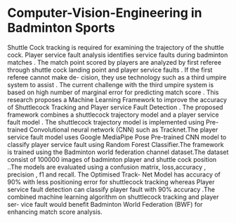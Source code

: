 # Computer-Vision-Engineering in Badminton Sports 
Shuttle Cock tracking is required for examining the trajectory of the shuttle
cock. Player service fault analysis identifies service faults during badminton matches
. The match point scored by players are analyzed by first referee through shuttle
cock landing point and player service faults . If the first referee cannot make de-
cision, they use technology such as a third umpire system to assist . The current
challenge with the third umpire system is based on high number of marginal error
for predicting match score . This research proposes a Machine Learning Framework
to improve the accuracy of Shuttlecock Tracking and Player service Fault Detection
. The proposed framework combines a shuttlecock trajectory model and a player
service fault model . The shuttlecock trajectory model is implemented using Pre-
trained Convolutional neural network (CNN) such as Tracknet.The player service
fault model uses Google MediaPipe Pose Pre-trained CNN model to classify player
service fault using Random Forest Classifier.The framework is trained using the
Badminton world federation channel dataset.The dataset consist of 100000 images
of badminton player and shuttle cock position ..The models are evaluated using a
confusion matrix, loss,accuracy , precision , f1 and recall. The Optimised Track-
Net Model has accuracy of 90% with less positioning error for shuttlecock tracking
whereas Player service fault detection can classify player fault with 90% accuracy
.The combined machine learning algorithm on shuttlecock tracking and player ser-
vice fault would benefit Badminton World Federation (BWF) for enhancing match
score analysis.
